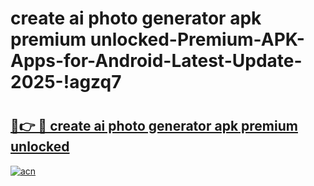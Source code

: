 # create ai photo generator apk premium unlocked-Premium-APK-Apps-for-Android-Latest-Update-2025-!agzq7

# <h2><a href="https://googleone.com">🔗👉 🔴 create ai photo generator apk premium unlocked</a></h2>

[![acn](https://github.com/user-attachments/assets/0f9c940e-d8b0-45ae-aac7-cd30a18b3e1c)](https://googleone.com)

